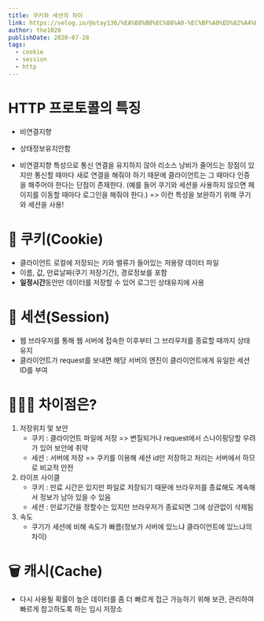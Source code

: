 ```yaml
---
title: 쿠키와 세션의 차이
link: https://velog.io/@stay136/%EA%B8%B0%EC%88%A0-%EC%BF%A0%ED%82%A4%EC%99%80-%EC%84%B8%EC%85%98%EC%9D%98-%EC%B0%A8%EC%9D%B4
author: the1020
publishDate: 2020-07-28
tags: 
  - cookie 
  - session
  - http
---
```

# HTTP 프로토콜의 특징
- 비연결지향
- 상태정보유지안함

- 비연결지향 특성으로 통신 연결을 유지하지 않아 리소스 낭비가 줄어드는 장점이 있지만 통신할 때마다 새로 연결을 해줘야 하기 때문에 클라이언트는 그 때마다 인증을 해주어야 한다는 단점이 존재한다.
        (예를 들어 쿠기와 세션을 사용하지 않으면 페이지를 이동할 때마다 로그인을 해줘야 한다.)
    => 이런 특성을 보완하기 위해 쿠기와 세션을 사용!

# 🍪 쿠키(Cookie)
- 클라이언트 로컬에 저장되는 키와 밸류가 들어있는 저용량 데이터 파일
- 이름, 값, 만료날짜(쿠기 저장기간), 경로정보를 포함
- **일정시간**동안만 데이터를 저장할 수 있어 로그인 상태유지에 사용

# 🔑 세션(Session)
 - 웹 브라우저를 통해 웹 서버에 접속한 이후부터 그 브라우저를 종료할 때까지 상태 유지
 - 클라이언트가 request를 보내면 해당 서버의 엔진이 클라이언트에게 유일한 세션 ID를 부여

# 🤷🏻‍♀️ 차이점은?
1. 저장위치 맟 보안
    - 쿠키 : 클라이언트 파일에 저장 => 변질되거나 request에서 스나이핑당할 우려가 있어 보안에 취약
    - 세션 : 서버에 저장 => 쿠키를 이용해 세션 id만 저장하고 처리는 서버에서 하므로 비교적 안전
2. 라이프 사이클
    - 쿠키 : 만료 시간은 있지만 파일로 저장되기 때문에 브라우저를 종료해도 계속해서 정보가 남아 있을 수 있음
    - 세션 : 만료기간을 정할수는 있지만 브라우저가 종료되면 그에 상관없이 삭제됨
3. 속도
    - 쿠기가 세션에 비해 속도가 빠름(정보가 서버에 있느냐 클라이언트에 있느냐의 차이)

# 🗑 캐시(Cache)
- 다시 사용될 확률이 높은 데이터를 좀 더 빠르게 접근 가능하기 위해 보관, 관리하여 빠르게 참고하도록 하는 임시 저장소
